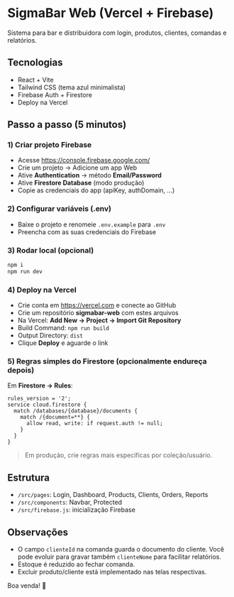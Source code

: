# SigmaBar Web (Vercel + Firebase)

Sistema para bar e distribuidora com login, produtos, clientes, comandas e relatórios.

## Tecnologias
- React + Vite
- Tailwind CSS (tema azul minimalista)
- Firebase Auth + Firestore
- Deploy na Vercel

## Passo a passo (5 minutos)

### 1) Criar projeto Firebase
- Acesse https://console.firebase.google.com/
- Crie um projeto → Adicione um app Web
- Ative **Authentication** → método **Email/Password**
- Ative **Firestore Database** (modo produção)
- Copie as credenciais do app (apiKey, authDomain, ...)

### 2) Configurar variáveis (.env)
- Baixe o projeto e renomeie `.env.example` para `.env`
- Preencha com as suas credenciais do Firebase

### 3) Rodar local (opcional)
```bash
npm i
npm run dev
```

### 4) Deploy na Vercel
- Crie conta em https://vercel.com e conecte ao GitHub
- Crie um repositório **sigmabar-web** com estes arquivos
- Na Vercel: **Add New → Project → Import Git Repository**
- Build Command: `npm run build`
- Output Directory: `dist`
- Clique **Deploy** e aguarde o link

### 5) Regras simples do Firestore (opcionalmente endureça depois)
Em **Firestore → Rules**:
```
rules_version = '2';
service cloud.firestore {
  match /databases/{database}/documents {
    match /{document=**} {
      allow read, write: if request.auth != null;
    }
  }
}
```
> Em produção, crie regras mais específicas por coleção/usuário.

## Estrutura
- `/src/pages`: Login, Dashboard, Products, Clients, Orders, Reports
- `/src/components`: Navbar, Protected
- `/src/firebase.js`: inicialização Firebase

## Observações
- O campo `clienteId` na comanda guarda o documento do cliente. Você pode evoluir para gravar também `clienteNome` para facilitar relatórios.
- Estoque é reduzido ao fechar comanda.
- Excluir produto/cliente está implementado nas telas respectivas.

Boa venda! 🍹

